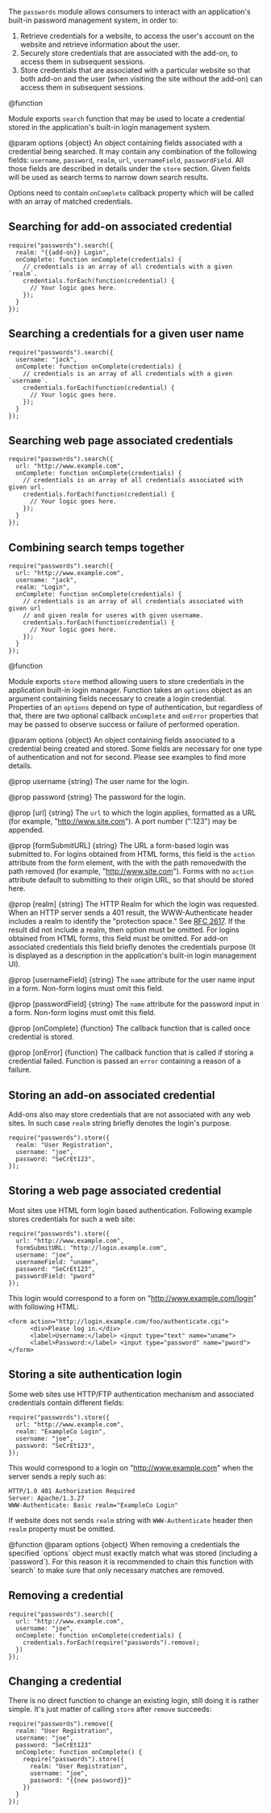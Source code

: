 <!-- contributed by Irakli Gozalishvili [gozala@mozilla.com]  -->

The `passwords` module allows consumers to interact with an application's
built-in password management system, in order to:

1. Retrieve credentials for a website, to access the user's account on the
   website and retrieve information about the user.
2. Securely store credentials that are associated with the add-on, to access
   them in subsequent sessions.
3. Store credentials that are associated with a particular website so that both
   add-on and the user (when visiting the site without the add-on) can access
   them in subsequent sessions.

<api name="search">
@function

Module exports `search` function that may be used to locate a credential stored
in the application's built-in login management system.

@param options {object}
An object containing fields associated with a credential being searched. It may
contain any combination of the following fields: `username`, `password`,
`realm`, `url`, `usernameField`, `passwordField`. All those fields are
described in details under the `store` section. Given fields will be used as
search terms to narrow down search results.

Options need to contain `onComplete` callback property which will be called
with an array of matched credentials.

## Searching for add-on associated credential ##

    require("passwords").search({
      realm: "{{add-on}} Login",
      onComplete: function onComplete(credentials) {
        // credentials is an array of all credentials with a given `realm`.
        credentials.forEach(function(credential) {
          // Your logic goes here.
        });
      }
    });

## Searching a credentials for a given user name ##

    require("passwords").search({
      username: "jack",
      onComplete: function onComplete(credentials) {
        // credentials is an array of all credentials with a given `username`.
        credentials.forEach(function(credential) {
          // Your logic goes here.
        });
      }
    });

## Searching web page associated credentials ##

    require("passwords").search({
      url: "http://www.example.com",
      onComplete: function onComplete(credentials) {
        // credentials is an array of all credentials associated with given url.
        credentials.forEach(function(credential) {
          // Your logic goes here.
        });
      }
    });

## Combining search temps together ##

    require("passwords").search({
      url: "http://www.example.com",
      username: "jack",
      realm: "Login",
      onComplete: function onComplete(credentials) {
        // credentials is an array of all credentials associated with given url
        // and given realm for useres with given username. 
        credentials.forEach(function(credential) {
          // Your logic goes here.
        });
      }
    });

</api>

<api name="store">
@function 

Module exports `store` method allowing users to store credentials in the
application built-in login manager. Function takes an `options` object as an
argument containing fields necessary to create a login credential. Properties
of an `options` depend on type of authentication, but regardless of that,
there are two optional callback `onComplete` and `onError` properties that may
be passed to observe success or failure of performed operation.

@param options {object}
An object containing fields associated to a credential being created and stored.
Some fields are necessary for one type of authentication and not for second.
Please see examples to find more details.

@prop username {string}
The user name for the login.

@prop password {string}
The password for the login.

@prop [url] {string}
The `url` to which the login applies, formatted as a URL (for example,
"http://www.site.com"). A port number (":123") may be appended.

@prop [formSubmitURL] {string}
The URL a form-based login was submitted to. For logins obtained from HTML
forms, this field is the `action` attribute from the form element, with the
with the path removedwith the path removed (for example, "http://www.site.com").
Forms with no `action` attribute default to submitting to their origin URL, so
that should be stored here.

@prop [realm] {string}
The HTTP Realm for which the login was requested. When an HTTP server sends a
401 result, the WWW-Authenticate header includes a realm to identify the
"protection space." See [RFC 2617](http://tools.ietf.org/html/rfc2617). If the
result did not include a realm, then option must be omitted. For logins
obtained from HTML forms, this field must be omitted. 
For add-on associated credentials this field briefly denotes the credentials
purpose (It is displayed as a description in the application's built-in login
management UI).

@prop [usernameField] {string}
The `name` attribute for the user name input in a form. Non-form logins
must omit this field.

@prop [passwordField] {string}
The `name` attribute for the password input in a form. Non-form logins
must omit this field.

@prop  [onComplete] {function}
The callback function that is called once credential is stored.

@prop [onError] {function}
The callback function that is called if storing a credential failed. Function is
passed an `error` containing a reason of a failure.

## Storing an add-on associated credential ##

Add-ons also may store credentials that are not associated with any web sites.
In such case `realm` string briefly denotes the login's purpose.

    require("passwords").store({
      realm: "User Registration",
      username: "joe",
      password: "SeCrEt123",
    });

## Storing a web page associated credential ##

Most sites use HTML form login based authentication. Following example stores
credentials for such a web site:

    require("passwords").store({
      url: "http://www.example.com",
      formSubmitURL: "http://login.example.com",
      username: "joe",
      usernameField: "uname",
      password: "SeCrEt123",
      passwordField: "pword"
    });


This login would correspond to a form on "http://www.example.com/login" with
following HTML:

    <form action="http://login.example.com/foo/authenticate.cgi">
          <div>Please log in.</div>
          <label>Username:</label> <input type="text" name="uname">      
          <label>Password:</label> <input type="password" name="pword">    
    </form>

## Storing a site authentication login ##

Some web sites use HTTP/FTP authentication mechanism and associated credentials
contain different fields:

    require("passwords").store({
      url: "http://www.example.com",
      realm: "ExampleCo Login",
      username: "joe",
      password: "SeCrEt123",
    });

This would correspond to a login on "http://www.example.com" when the server
sends a reply such as:

    HTTP/1.0 401 Authorization Required
    Server: Apache/1.3.27
    WWW-Authenticate: Basic realm="ExampleCo Login"

If website does not sends `realm` string with `WWW-Authenticate` header then
`realm` property must be omitted.

</api>

<api name="remove">
@function
@param options {object}
When removing a credentials the specified `options` object must exactly match
what was stored (including a `password`). For this reason it is recommended to
chain this function with `search` to make sure that only necessary matches are
removed.

## Removing a credential ##

    require("passwords").search({
      url: "http://www.example.com",
      username: "joe",
      onComplete: function onComplete(credentials) {
        credentials.forEach(require("passwords").remove);
      })
    });

## Changing a credential ##

There is no direct function to change an existing login, still doing it is
rather simple. It's just matter of calling `store` after `remove` succeeds:

    require("passwords").remove({
      realm: "User Registration",
      username: "joe",
      password: "SeCrEt123"
      onComplete: function onComplete() {
        require("passwords").store({
          realm: "User Registration",
          username: "joe",
          password: "{{new password}}"
        })
      }
    });

</api>
